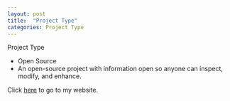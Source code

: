 ```yaml
---
layout: post
title:  "Project Type"
categories: Project Type
---
```

Project Type
+ Open Source
+ An open-source project with information open so anyone can inspect, modify, and enhance. 


 Click <a href="https://www.devops.engineering">here</a> to go to my website.
